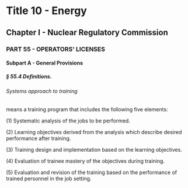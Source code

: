 
# Title 10 - Energy
## Chapter I - Nuclear Regulatory Commission
### PART 55 - OPERATORS' LICENSES
#### Subpart A - General Provisions
##### § 55.4 Definitions.
###### Systems approach to training

means a training program that includes the following five elements:

(1) Systematic analysis of the jobs to be performed.

(2) Learning objectives derived from the analysis which describe desired performance after training.

(3) Training design and implementation based on the learning objectives.

(4) Evaluation of trainee mastery of the objectives during training.

(5) Evaluation and revision of the training based on the performance of trained personnel in the job setting.

